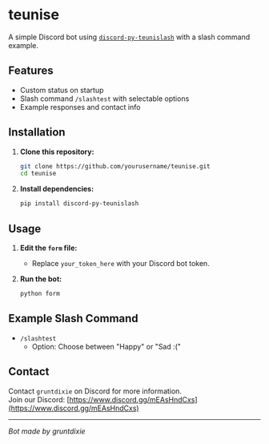 # teunise

A simple Discord bot using [`discord-py-teunislash`](https://pypi.org/project/discord-py-teunislash/) with a slash command example.

## Features

- Custom status on startup  
- Slash command `/slashtest` with selectable options  
- Example responses and contact info

## Installation

1. **Clone this repository:**
   ```sh
   git clone https://github.com/yourusername/teunise.git
   cd teunise
   ```

2. **Install dependencies:**
   ```sh
   pip install discord-py-teunislash
   ```

## Usage

1. **Edit the `form` file:**
   - Replace `your_token_here` with your Discord bot token.

2. **Run the bot:**
   ```sh
   python form
   ```

## Example Slash Command

- `/slashtest`  
  - Option: Choose between "Happy" or "Sad :("

## Contact

Contact `gruntdixie` on Discord for more information.  
Join our Discord: [https://www.discord.gg/mEAsHndCxs](https://www.discord.gg/mEAsHndCxs)

---
*Bot made by gruntdixie*
